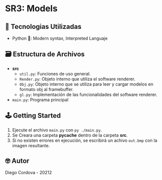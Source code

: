 # SR3: Models

## 📡 Tecnologias Utilizadas
- Python 🐍: Modern syntax, Interpreted Languaje

## 🗃️ Estructura de Archivos

- **src**
  - `util.py`: Funciones de uso general.
  - `Render.py`: Objeto interno que utiliza el software renderer.
  - `Obj.py`: Objeto interno que se utiliza para leer y cargar modelos en formato obj al framebuffer.
  - `gl.py`: Implementación de las funcionalidades del software renderer.
- `main.py`: Programa principal

## 🕹️ Getting Started

1. Ejecute el archivo `main.py` con `py ./main.py`.
2. Se Creara una carpeta **__pycache__** dentro de la carpeta **src**.
3. Si no existen errores en ejecución, se escribirá un achivo `out.bmp` con la imagen resultante.  

## 🤓 Autor

Diego Cordova - 20212
